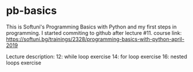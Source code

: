# pb-basics

This is Softuni's Programming Basics with Python and my first steps in programming. I started commiting to github after lecture #11.
course link: https://softuni.bg/trainings/2328/programming-basics-with-python-april-2019

Lecture description:
12: while loop exercise
14: for loop exercise
16: nested loops exercise
